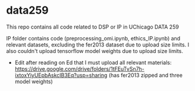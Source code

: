 # data259

This repo contains all code related to DSP or IP in UChicago DATA 259

IP folder contains code (preprocessing_omi.ipynb, ethics_IP.ipynb)
and relevant datasets, excluding the fer2013 dataset due to upload size limits.
I also couldn't upload tensorflow model weights due to upload size limits.
* Edit after reading on Ed that I must upload all relevant materials: https://drive.google.com/drive/folders/1tFEuTvSn7h-ixtoxYiyUEpbAskcIB3Eq?usp=sharing (has fer2013 zipped and three model weights)
